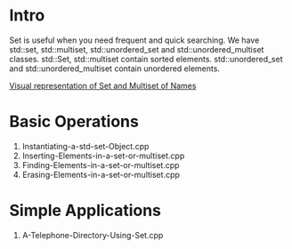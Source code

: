 # Intro
Set is useful when you need frequent and quick searching.
We have std::set, std::multiset, std::unordered_set and std::unordered_multiset classes.
std::Set, std::multiset contain sorted elements.
std::unordered_set and std::unordered_multiset contain unordered elements.

[Visual representation of Set and Multiset of Names](https://viewer.diagrams.net/?tags=%7B%7D&highlight=0000ff&edit=_blank&layers=1&nav=1&title=Cpp-Visual%20%20representation%20%20of%20a%20set%20and%20a%20%20multiset%20of%20%20names.#Uhttps%3A%2F%2Fdrive.google.com%2Fuc%3Fid%3D1QMNxpXewVf-0gzypVsET3pqAb5zkmtfA%26export%3Ddownload)

# Basic Operations
1. Instantiating-a-std-set-Object.cpp
2. Inserting-Elements-in-a-set-or-multiset.cpp
3. Finding-Elements-in-a-set-or-multiset.cpp
4. Erasing-Elements-in-a-set-or-multiset.cpp

# Simple Applications
1. A-Telephone-Directory-Using-Set.cpp